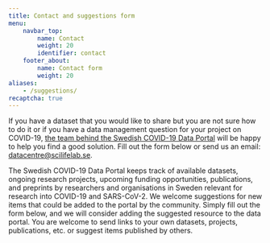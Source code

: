 ```yaml
---
title: Contact and suggestions form
menu:
    navbar_top:
        name: Contact
        weight: 20
        identifier: contact
    footer_about:
        name: Contact form
        weight: 20
aliases:
    - /suggestions/
recaptcha: true
---
```


If you have a dataset that you would like to share but you are not sure how to do it or if you have a data management question for your project on COVID-19, [the team behind the Swedish COVID-19 Data Portal](/about/) will be happy to help you find a good solution. Fill out the form below or send us an email: [datacentre@scilifelab.se](mailto:datacentre@scilifelab.se).

The Swedish COVID-19 Data Portal keeps track of available datasets, ongoing research projects, upcoming funding opportunities, publications, and preprints by researchers and organisations in Sweden relevant for research into COVID-19 and SARS-CoV-2. We welcome suggestions for new items that could be added to the portal by the community. Simply fill out the form below, and we will consider adding the suggested resource to the data portal. You are welcome to send links to your own datasets, projects, publications, etc. or suggest items published by others.
